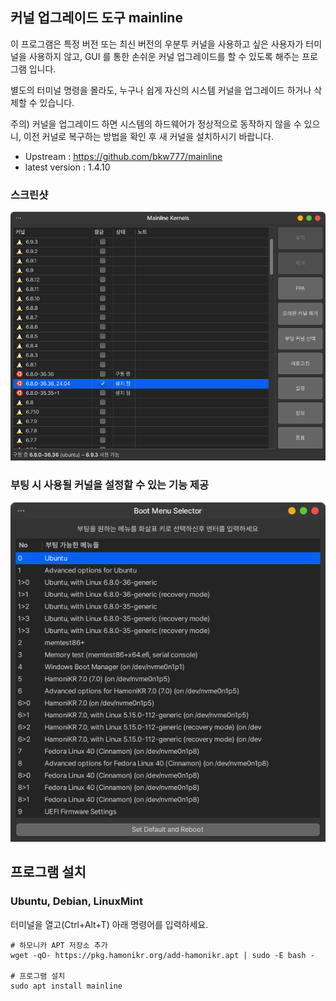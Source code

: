 ## 커널 업그레이드 도구 mainline

이 프로그램은 특정 버전 또는 최신 버전의 우분투 커널을 사용하고 싶은 사용자가
터미널을 사용하지 않고, GUI 를 통한 손쉬운 커널 업그레이드를 할 수 있도록 해주는 프로그램 입니다.

별도의 터미널 명령을 몰라도, 누구나 쉽게 자신의 시스템 커널을 업그레이드 하거나 삭제할 수 있습니다.

주의) 커널을 업그레이드 하면 시스템의 하드웨어가 정상적으로 동작하지 않을 수 있으니, 이전 커널로 복구하는 방법을 확인 후 새 커널을 설치하시기 바랍니다.

 * Upstream : https://github.com/bkw777/mainline
 * latest version : 1.4.10

### 스크린샷
![Main window screenshot](./main_window.png)

### 부팅 시 사용될 커널을 설정할 수 있는 기능 제공

![boot-select screenshot](./boot-select.png)

## 프로그램 설치

### Ubuntu, Debian, LinuxMint

터미널을 열고(Ctrl+Alt+T) 아래 명령어를 입력하세요.
```
# 하모니카 APT 저장소 추가
wget -qO- https://pkg.hamonikr.org/add-hamonikr.apt | sudo -E bash -

# 프로그램 설치
sudo apt install mainline
```

